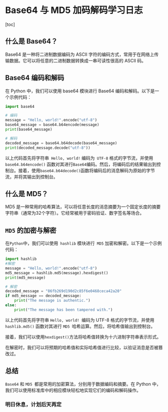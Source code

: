# Base64 与 MD5 加码解码学习日志
[toc]
## 什么是 Base64？
Base64 是一种将二进制数据编码为 ASCII 字符的编码方式，常用于在网络上传输数据。它可以将任意的二进制数据转换成一串可读性很高的 ASCII 码。

## Base64 编码和解码
在 Python 中，我们可以使用 base64 模块进行 Base64 编码和解码。以下是一个示例代码：
```python
import base64

# 编码
message = "Hello, world!".encode("utf-8")
base64_message = base64.b64encode(message)
print(base64_message)

# 解码
decoded_message = base64.b64decode(base64_message)
print(decoded_message.decode("utf-8"))
```

以上代码首先将字符串``` Hello, world!``` 编码为``` UTF-8``` 格式的字节流，并使用 ```base64.b64encode()``` 函数对其进行``` Base64 ```编码。然后，将编码后的结果输出到控制台。接着，使用``` base64.b64decode() ```函数将编码后的消息解码为原始的字节流，并将其输出到控制台。

## 什么是 MD5？
MD5 是一种常用的哈希算法，可以将任意长度的消息摘要为一个固定长度的摘要字符串（通常为32个字符）。它经常被用于密码验证、数字签名等场合。

## ```MD5``` 的加密与解密
在``` Python ```中，我们可以使用``` hashlib``` 模块进行``` MD5``` 加密和解密。以下是一个示例代码：
```python
import hashlib
#解密
message = "Hello, world!".encode("utf-8")
md5_message = hashlib.md5(message).hexdigest()
print(md5_message)

# 解密
decoded_message = "86fb269d190d2c85f6e0468ceca42a20"
if md5_message == decoded_message:
    print("The message is authentic.")
else:
    print("The message has been tampered with.")

```

以上代码首先将字符串 ```Hello, world! ```编码为 UTF-8 格式的字节流，并使用 ```hashlib.md5()``` 函数对其进行 ```MD5 ```哈希运算。然后，将哈希值输出到控制台。

接着，我们可以使用``` hexdigest() ```方法将哈希值转换为十六进制字符串表示形式。

在解密时，我们可以将预期的哈希值和实际哈希值进行比较，以验证消息是否被篡改过。

## 总结
```Base64``` 和 ```MD5 ```都是常用的加密算法，分别用于数据编码和摘要。在 Python 中，我们可以使用标准库中的相应模块轻松地实现它们的编码和解码操作。
### 明日休息，计划后天再定